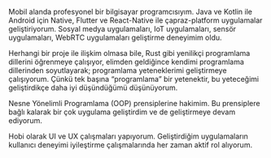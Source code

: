 Mobil alanda profesyonel bir bilgisayar programcısıyım. Java ve Kotlin ile Android için Native, Flutter ve React-Native ile çapraz-platform uygulamalar geliştiriyorum. Sosyal medya uygulamaları, IoT uygulamaları, sensör uygulamaları, WebRTC uygulamaları geliştirme deneyimim oldu.

Herhangi bir proje ile ilişkim olmasa bile, Rust gibi yenilikçi programlama dillerini öğrenmeye çalışıyor, elimden geldiğince kendimi programlama dillerinden soyutlayarak; programlama yeteneklerimi geliştirmeye çalışıyorum. Çünkü tek başına “programlama” bir yetenektir, bu yeteceğimi geliştirdikçe daha iyi düşündüğümü düşünüyorum.

Nesne Yönelimli Programlama (OOP) prensiplerine hakimim. Bu prensiplere bağlı kalarak bir çok uygulama geliştirdim ve de geliştirmeye devam ediyorum.

Hobi olarak UI ve UX çalışmaları yapıyorum. Geliştirdiğim uygulamaların kullanıcı deneyimi iyileştirme çalışmalarında her zaman aktif rol alıyorum.